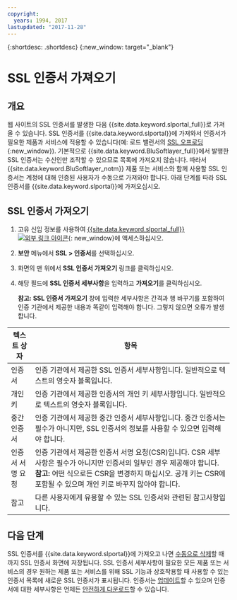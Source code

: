 ```yaml
---
copyright:
  years: 1994, 2017
lastupdated: "2017-11-28"
---
```


{:shortdesc: .shortdesc}
{:new_window: target="_blank"}

# SSL 인증서 가져오기

## 개요

웹 사이트의 SSL 인증서를 발생한 다음 {{site.data.keyword.slportal_full}}로 가져올 수 있습니다. SSL 인증서를 {{site.data.keyword.slportal}}에 가져와서 인증서가 필요한 제품과 서비스에 적용할 수 있습니다(예: 로드 밸런서의 [SSL 오프로딩](configure-ssl-offloading-load-balancer.html){:new_window}). 기본적으로 {{site.data.keyword.BluSoftlayer_full}}에서 발행한 SSL 인증서는 수신인만 조작할 수 있으므로 목록에 가져오지 않습니다. 따라서 {{site.data.keyword.BluSoftlayer_notm}} 제품 또는 서비스와 함께 사용할 SSL 인증서는 계정에 대해 인증된 사용자가 수동으로 가져와야 합니다. 아래 단계를 따라 SSL 인증서를 {{site.data.keyword.slportal}}에 가져오십시오.

## SSL 인증서 가져오기

1. 고유 신임 정보를 사용하여 [{{site.data.keyword.slportal_full}} ![외부 링크 아이콘](../../icons/launch-glyph.svg "외부 링크 아이콘")](https://control.softlayer.com/){: new_window}에 액세스하십시오.
2. **보안** 메뉴에서 **SSL > 인증서**를 선택하십시오.
3. 화면의 맨 위에서 **SSL 인증서 가져오기** 링크를 클릭하십시오.
4. 해당 필드에 **SSL 인증서 세부사항**을 입력하고 **가져오기**를 클릭하십시오.

   **참고:** **SSL 인증서 가져오기** 창에 입력한 세부사항은 간격과 행 바꾸기를 포함하여 인증 기관에서 제공한 내용과 똑같이 입력해야 합니다. 그렇지 않으면 오류가 발생합니다.

| 텍스트 상자 | 항목 |
| -------- | ----- |
|인증서 |인증 기관에서 제공한 SSL 인증서 세부사항입니다. 일반적으로 텍스트의 영숫자 블록입니다.|
|개인 키 | 인증 기관에서 제공한 인증서의 개인 키 세부사항입니다. 일반적으로 텍스트의 영숫자 블록입니다.|
|중간 인증서 | 인증 기관에서 제공한 중간 인증서 세부사항입니다. 중간 인증서는 필수가 아니지만, SSL 인증서의 정보를 사용할 수 있으면 입력해야 합니다.|
| 인증서 서명 요청 | 인증 기관에서 제공한 인증서 서명 요청(CSR)입니다. CSR 세부사항은 필수가 아니지만 인증서의 일부인 경우 제공해야 합니다. **참고:** 어떤 식으로든 CSR을 변경하지 마십시오. 공개 키는 CSR에 포함될 수 있으며 개인 키로 바꾸지 않아야 합니다.|
|참고 | 다른 사용자에게 유용할 수 있는 SSL 인증서와 관련된 참고사항입니다.


## 다음 단계

SSL 인증서를 {{site.data.keyword.slportal}}에 가져오고 나면 [수동으로 삭제](delete-ssl-certificate.html)할 때까지 SSL 인증서 화면에 저장됩니다. SSL 인증서 세부사항이 필요한 모든 제품 또는 서비스의 경우 원하는 제품 또는 서비스를 위해 SSL 기능과 상호작용할 때 사용할 수 있는 인증서 목록에 새로운 SSL 인증서가 표시됩니다. 인증서는 [업데이트](view-and-update-ssl-certificate.html)할 수 있으며 인증서에 대한 세부사항은 언제든 [안전하게 다운로드](download-ssl-certificate-details.html)할 수 있습니다.
